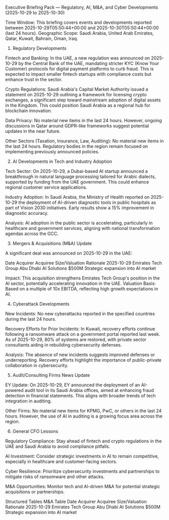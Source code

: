 Executive Briefing Pack — Regulatory, AI, M&A, and Cyber Developments (2025-10-29 to 2025-10-30)



Time Window: This briefing covers events and developments reported between 2025-10-29T05:50:44+00:00 and 2025-10-30T05:50:44+00:00 (last 24 hours).
Geographic Scope: Saudi Arabia, United Arab Emirates, Qatar, Kuwait, Bahrain, Oman, Iraq.



1. Regulatory Developments



Fintech and Banking: In the UAE, a new regulation was announced on 2025-10-29 by the Central Bank of the UAE, mandating stricter KYC (Know Your Customer) protocols for digital payment platforms to curb fraud. This is expected to impact smaller fintech startups with compliance costs but enhance trust in the sector.




Crypto Regulations: Saudi Arabia's Capital Market Authority issued a statement on 2025-10-29 outlining a framework for licensing crypto exchanges, a significant step toward mainstream adoption of digital assets in the Kingdom. This could position Saudi Arabia as a regional hub for blockchain innovation.




Data Privacy: No material new items in the last 24 hours. However, ongoing discussions in Qatar around GDPR-like frameworks suggest potential updates in the near future.




Other Sectors (Taxation, Insurance, Law, Auditing): No material new items in the last 24 hours. Regulatory bodies in the region remain focused on implementing previously announced policies.



2. AI Developments in Tech and Industry Adoption



Tech Sector: On 2025-10-29, a Dubai-based AI startup announced a breakthrough in natural language processing tailored for Arabic dialects, supported by funding from the UAE government. This could enhance regional customer service applications.




Industry Adoption: In Saudi Arabia, the Ministry of Health reported on 2025-10-29 the deployment of AI-driven diagnostic tools in public hospitals as part of Vision 2030 initiatives. Early results show a 15% improvement in diagnostic accuracy.




Analysis: AI adoption in the public sector is accelerating, particularly in healthcare and government services, aligning with national transformation agendas across the GCC.



3. Mergers & Acquisitions (M&A) Update



A significant deal was announced on 2025-10-29 in the UAE:



Date	Acquirer	Acquiree	Size/Valuation	Rationale
2025-10-29	Emirates Tech Group	Abu Dhabi AI Solutions	$500M	Strategic expansion into AI market



Impact: This acquisition strengthens Emirates Tech Group's position in the AI sector, potentially accelerating innovation in the UAE. Valuation Basis: Based on a multiple of 10x EBITDA, reflecting high growth expectations in AI.



4. Cyberattack Developments



New Incidents: No new cyberattacks reported in the specified countries during the last 24 hours.




Recovery Efforts for Prior Incidents: In Kuwait, recovery efforts continue following a ransomware attack on a government portal reported last week. As of 2025-10-29, 80% of systems are restored, with private sector consultants aiding in rebuilding cybersecurity defenses.




Analysis: The absence of new incidents suggests improved defenses or underreporting. Recovery efforts highlight the importance of public-private collaboration in cybersecurity.



5. Audit/Consulting Firms News Update



EY Update: On 2025-10-29, EY announced the deployment of an AI-powered audit tool in its Saudi Arabia offices, aimed at enhancing fraud detection in financial statements. This aligns with broader trends of tech integration in auditing.




Other Firms: No material new items for KPMG, PwC, or others in the last 24 hours. However, the use of AI in auditing is a growing focus area across the region.



6. General CFO Lessons




Regulatory Compliance: Stay ahead of fintech and crypto regulations in the UAE and Saudi Arabia to avoid compliance pitfalls.


AI Investment: Consider strategic investments in AI to remain competitive, especially in healthcare and customer-facing sectors.


Cyber Resilience: Prioritize cybersecurity investments and partnerships to mitigate risks of ransomware and other attacks.


M&A Opportunities: Monitor tech and AI-driven M&A for potential strategic acquisitions or partnerships.




Structured Tables
M&A Table
Date	Acquirer	Acquiree	Size/Valuation	Rationale
2025-10-29	Emirates Tech Group	Abu Dhabi AI Solutions	$500M	Strategic expansion into AI market